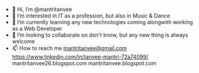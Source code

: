 - 👋 Hi, I’m @mantritanvee
- 👀 I’m interested in IT as a profession, but also in Music & Dance
- 🌱 I’m currently learning any new technologies coming alongwith working as a Web Developer
- 💞️ I’m looking to collaborate on don't know, but any new thing is always welcome
- 📫 How to reach me mantritanvee@gmail.com 
                     https://www.linkedin.com/in/tanvee-mantri-72a74099/
                     mantritanvee26.blogspot.com
                     mantritanvee.blogspot.com

<!---
mantritanvee/mantritanvee is a ✨ special ✨ repository because its `README.md` (this file) appears on your GitHub profile.
You can click the Preview link to take a look at your changes.
--->
